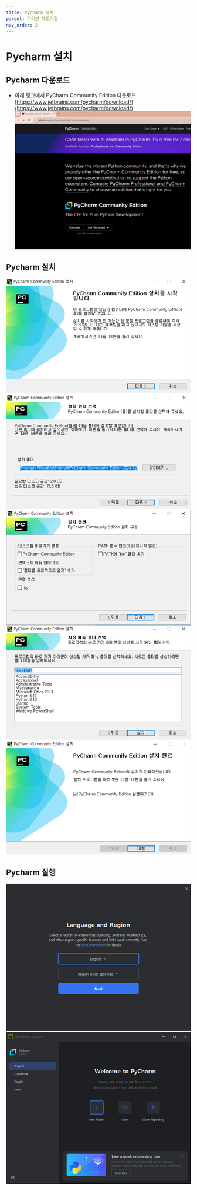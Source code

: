 ```yaml
---
title: Pycharm 설치
parent: 파이썬 튜토리얼
nav_order: 2
---
```

# Pycharm 설치  

## Pycharm 다운로드  

* 아래 링크에서 PyCharm Community Edition 다운로드  
[https://www.jetbrains.com/pycharm/download/](https://www.jetbrains.com/pycharm/download/)  
![](Pycharm_설치_001.png)  

## Pycharm 설치  
![](Pycharm_설치_002.png)  
![](Pycharm_설치_003.png)  
![](Pycharm_설치_004.png)  
![](Pycharm_설치_005.png)  
![](Pycharm_설치_006.png)  

## Pycharm 실행
![](Pycharm_설치_007.png)  
![](Pycharm_설치_008.png)  